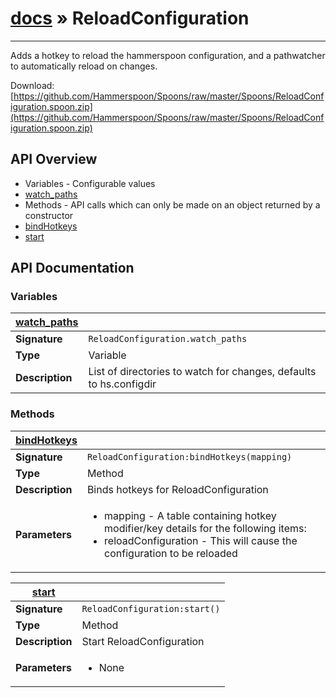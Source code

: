 # [docs](index.md) » ReloadConfiguration
---

Adds a hotkey to reload the hammerspoon configuration, and a pathwatcher to automatically reload on changes.

Download: [https://github.com/Hammerspoon/Spoons/raw/master/Spoons/ReloadConfiguration.spoon.zip](https://github.com/Hammerspoon/Spoons/raw/master/Spoons/ReloadConfiguration.spoon.zip)

## API Overview
* Variables - Configurable values
 * [watch_paths](#watch_paths)
* Methods - API calls which can only be made on an object returned by a constructor
 * [bindHotkeys](#bindHotkeys)
 * [start](#start)

## API Documentation

### Variables

| [watch_paths](#watch_paths)         |                                                                                     |
| --------------------------------------------|-------------------------------------------------------------------------------------|
| **Signature**                               | `ReloadConfiguration.watch_paths`                                                                    |
| **Type**                                    | Variable                                                                     |
| **Description**                             | List of directories to watch for changes, defaults to hs.configdir                                                                     |

### Methods

| [bindHotkeys](#bindHotkeys)         |                                                                                     |
| --------------------------------------------|-------------------------------------------------------------------------------------|
| **Signature**                               | `ReloadConfiguration:bindHotkeys(mapping)`                                                                    |
| **Type**                                    | Method                                                                     |
| **Description**                             | Binds hotkeys for ReloadConfiguration                                                                     |
| **Parameters**                              | <ul><li>mapping - A table containing hotkey modifier/key details for the following items:</li><li> reloadConfiguration - This will cause the configuration to be reloaded</li></ul> |

| [start](#start)         |                                                                                     |
| --------------------------------------------|-------------------------------------------------------------------------------------|
| **Signature**                               | `ReloadConfiguration:start()`                                                                    |
| **Type**                                    | Method                                                                     |
| **Description**                             | Start ReloadConfiguration                                                                     |
| **Parameters**                              | <ul><li>None</li></ul> |

